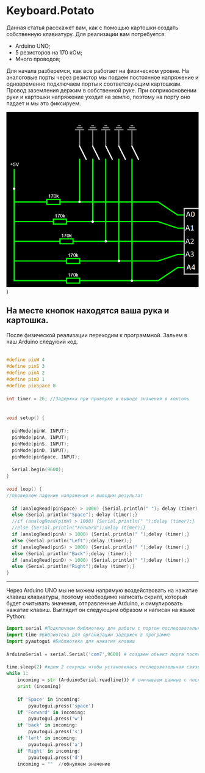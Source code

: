 # Keyboard.Potato
Данная статья расскажет вам, как с помощью картошки создать собственную клавиатуру. Для реализации вам потребуется:

- Arduino UNO; 
- 5 резисторов на 170 кОм;
- Много проводов;

Для начала разберемся, как все работает на физическом уровне. На аналоговые порты через резистор мы подаем постоянное напряжение и одновременно подключаем порты к соответсвующим картошкам. Провод заземления держим в собственной руке. При соприкосновении руки и картошки напряжение уходит на землю, поэтому на порту оно падает и мы это фиксируем.

![Alt-текст](https://github.com/MOShka78/keyboard.potato/blob/main/1%20часть%20для%20заг.png?raw=true))

На месте кнопок находятся ваша рука и картошка.
---

После физической реализации переходим к программной. Зальем в наш Arduino следуюий код.
```C

#define pinW 4
#define pinS 3
#define pinA 2
#define pinD 1
#define pinSpace 0

int timer = 26; //Задержка при проверке и выводе значения в консоль


void setup() {

  pinMode(pinW, INPUT);
  pinMode(pinA, INPUT);
  pinMode(pinS, INPUT);
  pinMode(pinD, INPUT);
  pinMode(pinSpace, INPUT);
  
  Serial.begin(9600);
}

void loop() {
//проверяем падение напряжения и выводим результат

  if (analogRead(pinSpace) > 1000) {Serial.println(" "); delay (timer);} 
  else {Serial.println("Space"); delay (timer);}
  //if (analogRead(pinW) > 1000) {Serial.println(" ");delay (timer);}
  //else {Serial.println("Forward");delay (timer);}
  if (analogRead(pinA) > 1000) {Serial.println(" ");delay (timer);}
  else {Serial.println("Left");delay (timer);}
  if (analogRead(pinS) > 1000) {Serial.println(" ");delay (timer);}
  else {Serial.println("Back");delay (timer);}
  if (analogRead(pinD) > 1000) {Serial.println(" ");delay (timer);}
  else {Serial.println("Right");delay (timer);}
}
```
---
Через Arduino UNO мы не можем напрямую воздействовать на нажатие клавиш клавиатуры, поэтому необходимо написать скрипт, который будет считывать значения, отправленные Arduino, и симулировать нажатие клавиш.
Выглядит он следующим образом и написан на языке Python:
```Python
import serial #Подключаем библиотеку для работы с портом последовательной связи
import time #Библиотека для организации задержек в программе
import pyautogui #Библиотека для нажатия клавиш

ArduinoSerial = serial.Serial('com7',9600) # создаем объект порта последовательной связи с именем ArduinoSerial

time.sleep(2) #ждем 2 секунды чтобы установилась последовательная связь
while 1:
    incoming = str (ArduinoSerial.readline()) # считываем данные с последовательного порта связи и печатаем их в виде строки
    print (incoming)

    if 'Space' in incoming:
        pyautogui.press('space')
    if 'Forward' in incoming:
        pyautogui.press('w')
    if 'back' in incoming:
        pyautogui.press('s')
    if 'left' in incoming:
        pyautogui.press('a')
    if 'Right' in incoming:
        pyautogui.press('d')
    incoming = ""  //обнуляем значение
```
